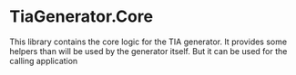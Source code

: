# TiaGenerator.Core

This library contains the core logic for the TIA generator. 
It provides some helpers than will be used by the generator itself. 
But it can be used for the calling application